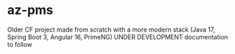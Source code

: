 # az-pms
Older CF project made from scratch with a more modern stack (Java 17, Spring Boot 3, Angular 16, PrimeNG)
UNDER DEVELOPMENT
documentation to follow
